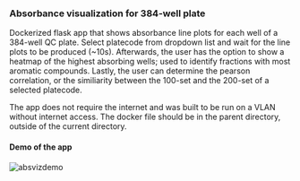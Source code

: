 ### Absorbance visualization for 384-well plate

Dockerized flask app that shows absorbance line plots for each well of a 384-well QC plate. Select platecode from dropdown list and wait for the line plots to be produced (~10s). Afterwards, the user has the option to show a heatmap of the highest absorbing wells; used to identify fractions with most aromatic compounds. Lastly, the user can determine the pearson correlation, or the similiarity between the 100-set and the 200-set of a selected platecode.

The app does not require the internet and was built to be run on a VLAN without internet access. The docker file should be in the parent directory, outside of the current directory.


#### Demo of the app
![absvizdemo](demo.gif) 
